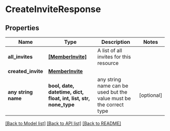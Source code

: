 # CreateInviteResponse


## Properties
Name | Type | Description | Notes
------------ | ------------- | ------------- | -------------
**all_invites** | [**[MemberInvite]**](MemberInvite.md) | A list of all invites for this resource | 
**created_invite** | [**MemberInvite**](MemberInvite.md) |  | 
**any string name** | **bool, date, datetime, dict, float, int, list, str, none_type** | any string name can be used but the value must be the correct type | [optional]

[[Back to Model list]](../README.md#documentation-for-models) [[Back to API list]](../README.md#documentation-for-api-endpoints) [[Back to README]](../README.md)



